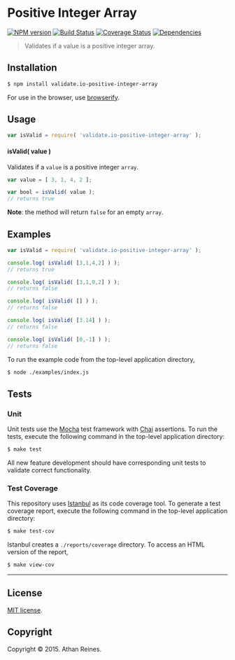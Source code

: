 Positive Integer Array
===
[![NPM version][npm-image]][npm-url] [![Build Status][travis-image]][travis-url] [![Coverage Status][coveralls-image]][coveralls-url] [![Dependencies][dependencies-image]][dependencies-url]

> Validates if a value is a positive integer array.


## Installation

``` bash
$ npm install validate.io-positive-integer-array
```

For use in the browser, use [browserify](https://github.com/substack/node-browserify).


## Usage

``` javascript
var isValid = require( 'validate.io-positive-integer-array' );
```

#### isValid( value )

Validates if a `value` is a positive integer `array`.

``` javascript
var value = [ 3, 1, 4, 2 ];

var bool = isValid( value );
// returns true
```

__Note__: the method will return `false` for an empty `array`.


## Examples

``` javascript
var isValid = require( 'validate.io-positive-integer-array' );

console.log( isValid( [3,1,4,2] ) );
// returns true

console.log( isValid( [3,1,0,2] ) );
// returns false

console.log( isValid( [] ) );
// returns false

console.log( isValid( [3.14] ) );
// returns false

console.log( isValid( [0,-1] ) );
// returns false
```

To run the example code from the top-level application directory,

``` bash
$ node ./examples/index.js
```


## Tests

### Unit

Unit tests use the [Mocha](http://mochajs.org) test framework with [Chai](http://chaijs.com) assertions. To run the tests, execute the following command in the top-level application directory:

``` bash
$ make test
```

All new feature development should have corresponding unit tests to validate correct functionality.


### Test Coverage

This repository uses [Istanbul](https://github.com/gotwarlost/istanbul) as its code coverage tool. To generate a test coverage report, execute the following command in the top-level application directory:

``` bash
$ make test-cov
```

Istanbul creates a `./reports/coverage` directory. To access an HTML version of the report,

``` bash
$ make view-cov
```


---
## License

[MIT license](http://opensource.org/licenses/MIT). 


## Copyright

Copyright &copy; 2015. Athan Reines.


[npm-image]: http://img.shields.io/npm/v/validate.io-positive-integer-array.svg
[npm-url]: https://npmjs.org/package/validate.io-positive-integer-array

[travis-image]: http://img.shields.io/travis/validate-io/positive-integer-array/master.svg
[travis-url]: https://travis-ci.org/validate-io/positive-integer-array

[coveralls-image]: https://img.shields.io/coveralls/validate-io/positive-integer-array/master.svg
[coveralls-url]: https://coveralls.io/r/validate-io/positive-integer-array?branch=master

[dependencies-image]: http://img.shields.io/david/validate-io/positive-integer-array.svg
[dependencies-url]: https://david-dm.org/validate-io/positive-integer-array

[dev-dependencies-image]: http://img.shields.io/david/dev/validate-io/positive-integer-array.svg
[dev-dependencies-url]: https://david-dm.org/dev/validate-io/positive-integer-array

[github-issues-image]: http://img.shields.io/github/issues/validate-io/positive-integer-array.svg
[github-issues-url]: https://github.com/validate-io/positive-integer-array/issues
